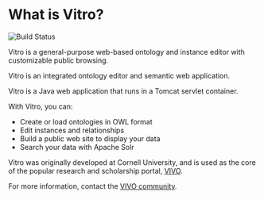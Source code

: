 # What is Vitro?

![Build Status](https://codebuild.us-east-1.amazonaws.com/badges?uuid=eyJlbmNyeXB0ZWREYXRhIjoidVlLQVU3dHhtWW9wcnFvMnZqRGlNTGhQMGJWdG9OWkJocWZ3c2l1RjRURkd0OUdCY05wU2JpSFVXL2JTUDhwdkZraXUyMnRFQ1lXV2pZSmdGd0pkU3FrPSIsIml2UGFyYW1ldGVyU3BlYyI6IlA0cEdlSU5lWmNRaWhWMXciLCJtYXRlcmlhbFNldFNlcmlhbCI6MX0%3D&branch=master)

Vitro is a general-purpose web-based ontology and instance editor with customizable public browsing. 

Vitro is an integrated ontology editor and semantic web application.

Vitro is a Java web application that runs in a Tomcat servlet container.

With Vitro, you can:

* Create or load ontologies in OWL format
* Edit instances and relationships
* Build a public web site to display your data
* Search your data with Apache Solr

Vitro was originally developed at Cornell University, and is used as the core of the popular
research and scholarship portal, [VIVO](https://duraspace.org/vivo/).

For more information, contact the [VIVO community](https://duraspace.org/vivo/resources/contact/).

